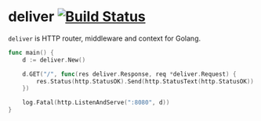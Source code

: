 # deliver [![Build Status](https://travis-ci.org/msavela/deliver.svg)](https://travis-ci.org/msavela/deliver)

`deliver` is HTTP router, middleware and context for Golang.

```go
func main() {
	d := deliver.New()

	d.GET("/", func(res deliver.Response, req *deliver.Request) {
		res.Status(http.StatusOK).Send(http.StatusText(http.StatusOK))
	})

	log.Fatal(http.ListenAndServe(":8080", d))
}
```